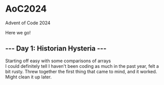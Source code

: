 # AoC2024
Advent of Code 2024

Here we go!

## --- Day 1: Historian Hysteria --- 
Starting off easy with some comparisons of arrays  
I could definitely tell I haven't been coding as much in the past year, felt a bit rusty.
Threw together the first thing that came to mind, and it worked.  
Might clean it up later.  
